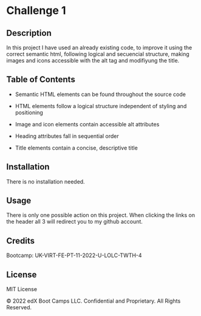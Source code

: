 # Challenge 1 

## Description 

In this project I have used an already existing code, to improve it using the correct semantic html, following logical and secuencial structure, making images and icons accessible with the alt tag and modifiyung the title.


## Table of Contents

- Semantic HTML elements can be found throughout the source code

- HTML elements follow a logical structure independent of styling and positioning

- Image and icon elements contain accessible alt attributes

- Heading attributes fall in sequential order

- Title elements contain a concise, descriptive title


## Installation

There is no installation needed.


## Usage 
There is only one possible action on this project. When clicking the links on the header all 3 will redirect you to my github account.
    
## Credits

Bootcamp: UK-VIRT-FE-PT-11-2022-U-LOLC-TWTH-4

## License

MIT License

© 2022 edX Boot Camps LLC. Confidential and Proprietary. All Rights Reserved.
